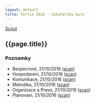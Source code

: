 ```yaml
---
layout: default
title: Fortis 2016 - Cekatelsky kurz
---
```


[Scout](..)

## {{page.title}}

### Poznamky

<!--
#### Prvni beh
-->

* Bezpecnost, 21/10/2016 ([scan](http://notes.drive.ondrejsika.com/scout/fortis-2016/bezpecnost-1.pdf))
* Hospodareni, 21/10/2016 ([scan](http://notes.drive.ondrejsika.com/scout/fortis-2016/hospodareni-1.pdf))
* Komunikace, 21/10/2016 ([scan](http://notes.drive.ondrejsika.com/scout/fortis-2016/komunikace-1.pdf))
* Metodika, 21/10/2016 ([scan](http://notes.drive.ondrejsika.com/scout/fortis-2016/metodika-1.pdf))
* Organizace a Pravo, 21/10/2016 ([scan](http://notes.drive.ondrejsika.com/scout/fortis-2016/organizace-pravo-1.pdf))
* Planovani, 21/10/2016 ([scan](http://notes.drive.ondrejsika.com/scout/fortis-2016/planovani-1.pdf))


